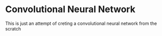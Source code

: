 # Convolutional Neural Network
This is just an attempt of creting a convolutional neural network from the scratch

